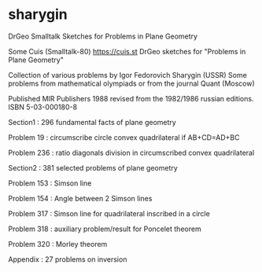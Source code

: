 # sharygin
DrGeo Smalltalk Sketches for Problems in Plane Geometry

Some Cuis (Smalltalk-80) https://cuis.st  DrGeo sketches
for "Problems in Plane Geometry"

Collection of various problems by Igor Fedorovich Sharygin (USSR)
Some problems from mathematical olympiads or from the journal Quant (Moscow)

Published MIR Publishers 1988 revised from the 1982/1986 russian editions.
ISBN 5-03-000180-8

Section1 : 296 fundamental facts of plane geometry

   Problem 19  : circumscribe circle convex quadrilateral if AB+CD=AD+BC

   Problem 236 : ratio diagonals division in circumscribed convex quadrilateral 

Section2 : 381 selected problems of plane geometry

   Problem 153 : Simson line  

   Problem 154 : Angle between 2 Simson lines

   Problem 317 : Simson line for quadrilateral inscribed in a circle

   Problem 318 : auxiliary problem/result for Poncelet theorem

   Problem 320 : Morley theorem

Appendix : 27 problems on inversion





